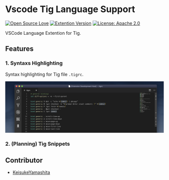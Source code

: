 # Vscode Tig Language Support

[![Open Source Love](https://badges.frapsoft.com/os/v1/open-source.svg?v=103)](https://github.com/ellerbrock/open-source-badges/)
[![Extention Version](https://img.shields.io/badge/version-0.1.2-blue.svg)](https://marketplace.visualstudio.com/items?itemName=KeisukeYamashita.vscode-tig-language-support)
[![License: Apache 2.0](https://img.shields.io/badge/License-Apache%202.0-blue.svg)](https://opensource.org/licenses/Apache-2.0)

VSCode Language Extention for Tig.

## Features
### 1. Syntaxs Highlighting

Syntax highlighting for Tig file `.tigrc`.

![Syntax highlighting](./images/syntax-highlighting.png)

### 2. (Planning) Tig Snippets

## Contributor

- [KeisukeYamashita](https://github.com/KeisukeYamashita)
